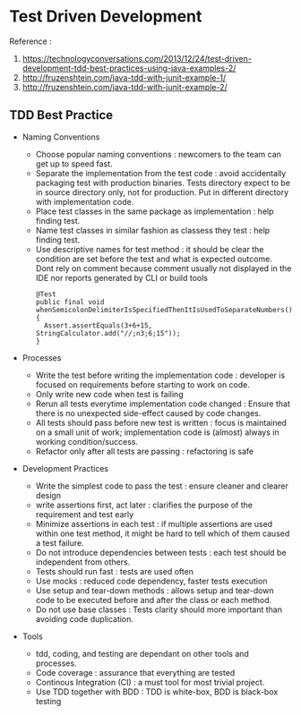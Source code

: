 # Test Driven Development
Reference :
1. https://technologyconversations.com/2013/12/24/test-driven-development-tdd-best-practices-using-java-examples-2/
2. http://fruzenshtein.com/java-tdd-with-junit-example-1/
3. http://fruzenshtein.com/java-tdd-with-junit-example-2/

## TDD Best Practice
- Naming Conventions
  - Choose popular naming conventions : newcomers to the team can get up to speed fast.
  - Separate the implementation from the test code : avoid accidentally packaging test with production binaries. Tests directory expect to be in source directory only, not for production. Put in different directory with implementation code.
  - Place test classes in the same package as implementation : help finding test.
  - Name test classes in similar fashion as classess they test : help finding test.
  - Use descriptive names for test method : it should be clear the condition are set before the test and what is expected outcome. Dont rely on comment because comment usually not displayed in the IDE nor reports generated by CLI or build tools
    ```
    @Test
    public final void whenSemicolonDelimiterIsSpecifiedThenItIsUsedToSeparateNumbers() {
      Assert.assertEquals(3+6+15, StringCalculator.add("//;n3;6;15"));
    }
    ```
- Processes
  - Write the test before writing the implementation code : developer is focused on requirements before starting to work on code.
  - Only write new code when test is failing
  - Rerun all tests everytime implementation code changed : Ensure that there is no unexpected side-effect caused by code changes.
  - All tests should pass before new test is written : focus is maintained on a small unit of work; implementation code is (almost) always in working condition/success.
  - Refactor only after all tests are passing : refactoring is safe

- Development Practices
  - Write the simplest code to pass the test : ensure cleaner and clearer design
  - write assertions first, act later : clarifies the purpose of the requirement and test early
  - Minimize assertions in each test : if multiple assertions are used within one test method, it might be hard to tell which of them caused a test failure.
  - Do not introduce dependencies between tests : each test should be independent from others.
  - Tests should run fast : tests are used often
  - Use mocks : reduced code dependency, faster tests execution
  - Use setup and tear-down methods : allows setup and tear-down code to be executed before and after the class or each method.
  - Do not use base classes : Tests clarity should more important than avoiding code duplication.

- Tools
  - tdd, coding, and testing are dependant on other tools and processes.
  - Code coverage : assurance that everything are tested
  - Continous Integration (CI) : a must tool for most trivial project.
  - Use TDD together with BDD : TDD is white-box, BDD is black-box testing 
